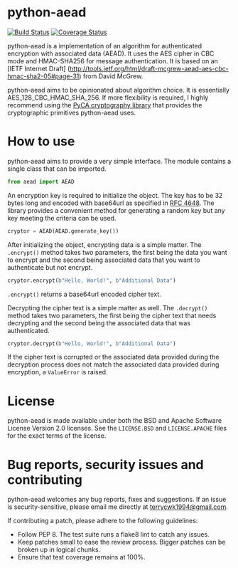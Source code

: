 python-aead
===========

[![Build Status](https://travis-ci.org/Ayrx/python-aead.svg?branch=master)](https://travis-ci.org/Ayrx/python-aead)
[![Coverage Status](https://img.shields.io/coveralls/Ayrx/python-aead.svg)](https://coveralls.io/r/Ayrx/python-aead)

python-aead is a implementation of an algorithm for authenticated encryption 
with associated data (AEAD). It uses the AES cipher in CBC mode and HMAC-SHA256
for message authentication. It is based on an [IETF Internet Draft]
(http://tools.ietf.org/html/draft-mcgrew-aead-aes-cbc-hmac-sha2-05#page-31) 
from David McGrew.

python-aead aims to be opinionated about algorithm choice. It is essentially
AES_128_CBC_HMAC_SHA_256. If more flexibility is required, I highly recommend
using the [PyCA cryptography library](https://github.com/pyca/cryptography)
that provides the cryptographic primitives python-aead uses.

# How to use

python-aead aims to provide a very simple interface. The module contains a 
single class that can be imported.

```python
from aead import AEAD
```

An encryption key is required to initialize the object. The key has to be 32 
bytes long and encoded with base64url as specified in 
[RFC 4648](http://tools.ietf.org/html/rfc4648). The library provides a 
convenient method for generating a random key but any key meeting the criteria
can be used.

```python
cryptor = AEAD(AEAD.generate_key())
```

After initializing the object, encrypting data is a simple matter. The 
`.encrypt()` method takes two parameters, the first being the data you want to
encrypt and the second being associated data that you want to authenticate but
not encrypt.

```python
cryptor.encrypt(b"Hello, World!", b"Additional Data")
```

`.encrypt()` returns a base64url encoded cipher text.

Decrypting the cipher text is a simple matter as well. The `.decrypt()` method 
takes two parameters, the first being the cipher text that needs decrypting and 
the second being the associated data that was authenticated.

```python
cryptor.decrypt(b"Hello, World!", b"Additional Data")
```

If the cipher text is corrupted or the associated data provided during the 
decryption process does not match the associated data provided during 
encryption, a `ValueError` is raised.

# License

python-aead is made available under both the BSD and Apache Software License 
Version 2.0 licenses. See the `LICENSE.BSD` and `LICENSE.APACHE` files for the
exact terms of the license.

# Bug reports, security issues and contributing

python-aead welcomes any bug reports, fixes and suggestions. If an issue is 
security-sensitive, please email me directly at terrycwk1994@gmail.com.

If contributing a patch, please adhere to the following guidelines:

* Follow PEP 8. The test suite runs a flake8 lint to catch any issues.
* Keep patches small to ease the review process. Bigger patches can be broken
  up in logical chunks.
* Ensure that test coverage remains at 100%.
